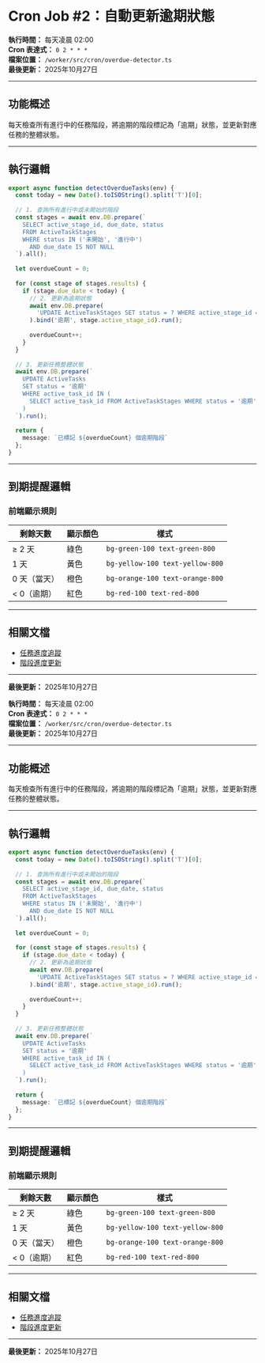 # Cron Job #2：自動更新逾期狀態

**執行時間：** 每天凌晨 02:00  
**Cron 表達式：** `0 2 * * *`  
**檔案位置：** `/worker/src/cron/overdue-detector.ts`  
**最後更新：** 2025年10月27日

---

## 功能概述

每天檢查所有進行中的任務階段，將逾期的階段標記為「逾期」狀態，並更新對應任務的整體狀態。

---

## 執行邏輯

```typescript
export async function detectOverdueTasks(env) {
  const today = new Date().toISOString().split('T')[0];
  
  // 1. 查詢所有進行中或未開始的階段
  const stages = await env.DB.prepare(`
    SELECT active_stage_id, due_date, status 
    FROM ActiveTaskStages 
    WHERE status IN ('未開始', '進行中') 
      AND due_date IS NOT NULL
  `).all();
  
  let overdueCount = 0;
  
  for (const stage of stages.results) {
    if (stage.due_date < today) {
      // 2. 更新為逾期狀態
      await env.DB.prepare(
        'UPDATE ActiveTaskStages SET status = ? WHERE active_stage_id = ?'
      ).bind('逾期', stage.active_stage_id).run();
      
      overdueCount++;
    }
  }
  
  // 3. 更新任務整體狀態
  await env.DB.prepare(`
    UPDATE ActiveTasks 
    SET status = '逾期' 
    WHERE active_task_id IN (
      SELECT active_task_id FROM ActiveTaskStages WHERE status = '逾期'
    )
  `).run();
  
  return { 
    message: `已標記 ${overdueCount} 個逾期階段` 
  };
}
```

---

## 到期提醒邏輯

### 前端顯示規則

| 剩餘天數 | 顯示顏色 | 樣式 |
|----------|----------|------|
| ≥ 2 天 | 綠色 | `bg-green-100 text-green-800` |
| 1 天 | 黃色 | `bg-yellow-100 text-yellow-800` |
| 0 天（當天） | 橙色 | `bg-orange-100 text-orange-800` |
| < 0（逾期） | 紅色 | `bg-red-100 text-red-800` |

---

## 相關文檔

- [任務進度追蹤](../功能模塊/16-任務進度追蹤.md)
- [階段進度更新](../功能模塊/17-階段進度更新.md)

---

**最後更新：** 2025年10月27日



**執行時間：** 每天凌晨 02:00  
**Cron 表達式：** `0 2 * * *`  
**檔案位置：** `/worker/src/cron/overdue-detector.ts`  
**最後更新：** 2025年10月27日

---

## 功能概述

每天檢查所有進行中的任務階段，將逾期的階段標記為「逾期」狀態，並更新對應任務的整體狀態。

---

## 執行邏輯

```typescript
export async function detectOverdueTasks(env) {
  const today = new Date().toISOString().split('T')[0];
  
  // 1. 查詢所有進行中或未開始的階段
  const stages = await env.DB.prepare(`
    SELECT active_stage_id, due_date, status 
    FROM ActiveTaskStages 
    WHERE status IN ('未開始', '進行中') 
      AND due_date IS NOT NULL
  `).all();
  
  let overdueCount = 0;
  
  for (const stage of stages.results) {
    if (stage.due_date < today) {
      // 2. 更新為逾期狀態
      await env.DB.prepare(
        'UPDATE ActiveTaskStages SET status = ? WHERE active_stage_id = ?'
      ).bind('逾期', stage.active_stage_id).run();
      
      overdueCount++;
    }
  }
  
  // 3. 更新任務整體狀態
  await env.DB.prepare(`
    UPDATE ActiveTasks 
    SET status = '逾期' 
    WHERE active_task_id IN (
      SELECT active_task_id FROM ActiveTaskStages WHERE status = '逾期'
    )
  `).run();
  
  return { 
    message: `已標記 ${overdueCount} 個逾期階段` 
  };
}
```

---

## 到期提醒邏輯

### 前端顯示規則

| 剩餘天數 | 顯示顏色 | 樣式 |
|----------|----------|------|
| ≥ 2 天 | 綠色 | `bg-green-100 text-green-800` |
| 1 天 | 黃色 | `bg-yellow-100 text-yellow-800` |
| 0 天（當天） | 橙色 | `bg-orange-100 text-orange-800` |
| < 0（逾期） | 紅色 | `bg-red-100 text-red-800` |

---

## 相關文檔

- [任務進度追蹤](../功能模塊/16-任務進度追蹤.md)
- [階段進度更新](../功能模塊/17-階段進度更新.md)

---

**最後更新：** 2025年10月27日




